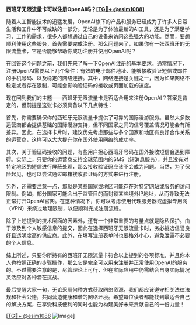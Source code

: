**西班牙无限流量卡可以注册OpenAI吗？[[TG💪+ @esim1088](https://t.me/s/esim1088)]**

随着人工智能技术的迅猛发展，OpenAI旗下的产品和服务已经成为了许多人日常生活和工作中不可或缺的一部分。无论是为了体验最新的AI工具，还是为了满足学习、工作的需求，很多人都想通过自己的设备来访问这些强大的功能。然而，要想顺利使用这些服务，首先需要完成注册。那么问题来了，如果你有一张西班牙的无限流量卡，它是否能够帮助你成功注册并使用OpenAI呢？

在回答这个问题之前，我们先来了解一下OpenAI注册的基本要求。通常情况下，注册OpenAI需要以下几个条件：有效的电子邮件地址、能够接收验证短信或邮件的手机号码、以及稳定的网络连接。其中，网络连接是关键之一，因为如果网络不稳定或者存在限制，可能会影响验证码的接收或页面加载的速度。

现在回到我们的主题——西班牙无限流量卡是否适合用来注册OpenAI？答案是肯定的，但前提是这张卡必须具备以下几点特性：

首先，你需要确保你的西班牙无限流量卡提供了可靠的国际漫游服务。虽然大多数运营商都会提供基础的国际漫游支持，但不同国家之间的信号覆盖情况可能会有所差异。因此，在选择卡片时，建议优先考虑那些与多个国家和地区有良好合作关系的运营商，这样可以大大提升你在国外使用网络的成功率。

其次，关于验证码接收的问题，有些用户担心西班牙号码在国外接收短信会遇到障碍。实际上，只要你的运营商支持全球范围内的SMS（短消息服务），并且没有对特定地区的短信进行屏蔽处理，那么接收验证码应该不会成为问题。当然，为了保险起见，也可以尝试通过邮箱接收验证码的方式来进行注册。

另外，还需要注意一点，那就是某些国家或地区可能存在对特定网站或服务的访问限制。例如，部分国家可能会出于监管目的而封锁某些境外IP地址，从而导致无法正常打开OpenAI官网。在这种情况下，你可以考虑使用代理服务器或虚拟专用网（VPN）来绕过地理限制，以便顺利完成注册流程。

除了上述提到的技术层面的因素外，还有一个非常重要的考量点就是隐私保护。由于涉及到个人敏感信息的提交，因此在选择西班牙无限流量卡时，务必挑选信誉良好且透明度高的供应商。此外，在填写注册表单时也要格外小心，避免泄露不必要的个人信息。

综上所述，只要你所持有的西班牙无限流量卡符合以上提到的各项标准，并且你本人也按照正确的步骤操作，那么它是完全可以用来注册并正常使用OpenAI的服务的。不过需要注意的是，尽管理论上可行，但在实际应用中仍需结合自身实际情况灵活应对各种潜在挑战。

最后提醒大家一句，无论采用何种方式获取网络资源，我们都应该遵守相关法律法规和社会公德，共同营造健康和谐的网络环境。希望每位读者都能找到最适合自己的解决方案，在享受科技便利的同时也能为构建美好未来贡献自己的一份力量！

[[TG💪+ @esim1088](https://t.me/s/esim1088) ![Image](https://i.postimg.cc/4NQfJmqS/Snipaste-2025-05-13-00-14-12.png)]